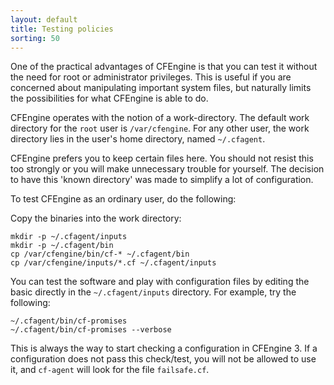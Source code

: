 ```yaml
---
layout: default
title: Testing policies
sorting: 50
---
```


One of the practical advantages of CFEngine is that you can test it without
the need for root or administrator privileges. This is useful if you are
concerned about manipulating important system files, but naturally limits the
possibilities for what CFEngine is able to do.

CFEngine operates with the notion of a work-directory. The default work
directory for the `root` user is `/var/cfengine`. For any other user, the work
directory lies in the user's home directory, named `~/.cfagent`.

CFEngine prefers you to keep certain files here. You should not resist this
too strongly or you will make unnecessary trouble for yourself. The decision
to have this 'known directory' was made to simplify a lot of configuration.

To test CFEngine as an ordinary user, do the following:

Copy the binaries into the work directory:

```console
mkdir -p ~/.cfagent/inputs
mkdir -p ~/.cfagent/bin
cp /var/cfengine/bin/cf-* ~/.cfagent/bin
cp /var/cfengine/inputs/*.cf ~/.cfagent/inputs
```

You can test the software and play with configuration files by editing the
basic directly in the `~/.cfagent/inputs` directory. For example, try the
following:
```console
~/.cfagent/bin/cf-promises
~/.cfagent/bin/cf-promises --verbose
```

This is always the way to start checking a configuration in CFEngine 3. If a
configuration does not pass this check/test, you will not be allowed to use
it, and `cf-agent` will look for the file `failsafe.cf`.
